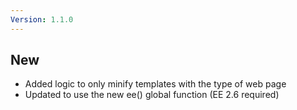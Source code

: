 ```yaml
---
Version: 1.1.0
---
```


## New

- Added logic to only minify templates with the type of web page
- Updated to use the new ee() global function (EE 2.6 required)
